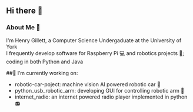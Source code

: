 ## Hi there 👋

### About Me 🚀  
I'm Henry Gillett, a Computer Science Undergaduate at the University of York  
I frequently develop software for Raspberry Pi 💻 and robotics projects 🤖; coding in both Python and Java

##🔭 I’m currently working on:
- robotic-car-poject: machine vision AI powered robotic car 🚗
- python_usb_robotic_arm: developing GUI for controlling robotic arm 🦾
- internet_radio: an internet powered radio player implemented in python 📻
<!--
**Starman7312/Starman7312** is a ✨ _special_ ✨ repository because its `README.md` (this file) appears on your GitHub profile.

Here are some ideas to get you started:

- 🔭 I’m currently working on ...
- 🌱 I’m currently learning ...
- 👯 I’m looking to collaborate on ...
- 🤔 I’m looking for help with ...
- 💬 Ask me about ...
- 📫 How to reach me: ...
- 😄 Pronouns: ...
- ⚡ Fun fact: ...
-->
